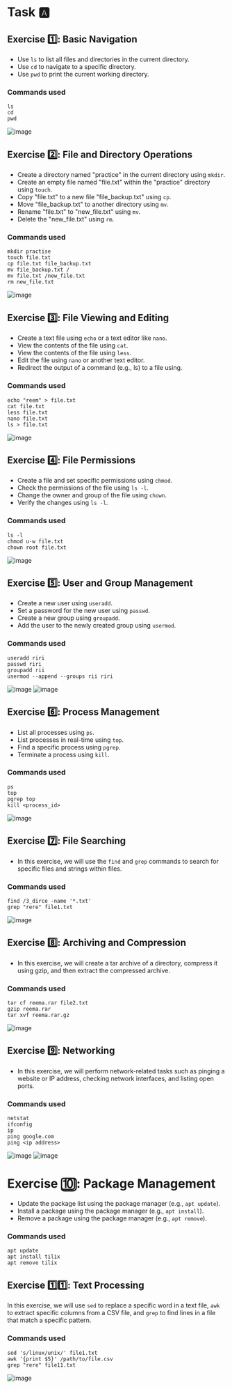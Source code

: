 # Task 🅰️
## Exercise 1️⃣: Basic Navigation
* Use `ls` to list all files and directories in the current directory.
* Use `cd` to navigate to a specific directory.
* Use `pwd` to print the current working directory.
### Commands used
```shell
ls
cd
pwd
```
![image](https://github.com/Reemaa828/Linux_11_5/assets/112731236/2be505d1-0058-4ed8-93ff-a8393347194c)


## Exercise 2️⃣: File and Directory Operations
* Create a directory named "practice" in the current directory using `mkdir`.
* Create an empty file named "file.txt" within the "practice" directory using `touch`.
* Copy "file.txt" to a new file "file_backup.txt" using `cp`.
* Move "file_backup.txt" to another directory using `mv`.
* Rename "file.txt" to "new_file.txt" using `mv`.
* Delete the "new_file.txt" using `rm`.
### Commands used
```shell
mkdir practise
touch file.txt
cp file.txt file_backup.txt
mv file_backup.txt /
mv file.txt /new_file.txt
rm new_file.txt
```
![image](https://github.com/Reemaa828/Linux_11_5/assets/112731236/f134f4df-ff6d-4c8f-ad14-2a7e510506b8)


## Exercise 3️⃣: File Viewing and Editing
* Create a text file using `echo` or a text editor like `nano`.
* View the contents of the file using `cat`.
* View the contents of the file using `less`.
* Edit the file using `nano` or another text editor.
* Redirect the output of a command (e.g., ls) to a file using.
### Commands used
```shell
echo "reem" > file.txt
cat file.txt
less file.txt
nano file.txt
ls > file.txt
```
![image](https://github.com/Reemaa828/Linux_11_5/assets/112731236/51875779-b3e8-4b5f-af45-5453587ee85c)


## Exercise 4️⃣: File Permissions
* Create a file and set specific permissions using `chmod`.
* Check the permissions of the file using `ls -l`.
* Change the owner and group of the file using `chown`.
* Verify the changes using `ls -l`.
### Commands used
```shell
ls -l
chmod u-w file.txt
chown root file.txt
```
![image](https://github.com/Reemaa828/Linux_11_5/assets/112731236/458a88ea-3397-418a-8ddb-bd7550d51799)


## Exercise 5️⃣: User and Group Management
- Create a new user using `useradd`.
- Set a password for the new user using `passwd`.
- Create a new group using `groupadd`.
- Add the user to the newly created group using `usermod`.
### Commands used
```shell
useradd riri
passwd riri
groupadd rii
usermod --append --groups rii riri
```
![image](https://github.com/Reemaa828/Linux_11_5/assets/112731236/9cadedca-ff5a-4fdc-b920-6846d74e81df)
![image](https://github.com/Reemaa828/Linux_11_5/assets/112731236/8f99d91f-81e0-4c2f-b6bf-0844f433ac9b)


## Exercise 6️⃣: Process Management
- List all processes using `ps`.
- List processes in real-time using `top`.
- Find a specific process using `pgrep`.
- Terminate a process using `kill`.
### Commands used
```shell
ps
top
pgrep top
kill <process_id>
```
![image](https://github.com/Reemaa828/Linux_11_5/assets/112731236/c448dc9f-92db-47b3-978d-2da3e289fdf6)


## Exercise 7️⃣: File Searching
- In this exercise, we will use the `find` and `grep` commands to search for specific files and strings within files.
### Commands used
```shell
find /3_dirce -name '*.txt'
grep "rere" file1.txt
```
![image](https://github.com/Reemaa828/Linux_11_5/assets/112731236/88ef5a7c-ae0c-4ed1-b039-7b82b72fcf54)


## Exercise 8️⃣: Archiving and Compression
- In this exercise, we will create a tar archive of a directory, compress it using gzip, and then extract the compressed archive.
### Commands used
```shell
tar cf reema.rar file2.txt
gzip reema.rar
tar xvf reema.rar.gz
```
![image](https://github.com/Reemaa828/Linux_11_5/assets/112731236/dbcec20e-d58f-415e-9996-326379036406)

## Exercise 9️⃣: Networking
- In this exercise, we will perform network-related tasks such as pinging a website or IP address, checking network interfaces, and listing open ports.
### Commands used
```shell
netstat
ifconfig
ip
ping google.com
ping <ip address>
```

![image](https://github.com/Reemaa828/Linux_11_5/assets/112731236/c1ab1ee5-15db-42d7-b5d1-663ca5ccd840)
![image](https://github.com/Reemaa828/Linux_11_5/assets/112731236/5a0fe84f-9637-4975-9645-efbf550bf476)


# Exercise 🔟: Package Management
- Update the package list using the package manager (e.g., `apt update`).
- Install a package using the package manager (e.g., `apt install`).
- Remove a package using the package manager (e.g., `apt remove`).
### Commands used
```shell
apt update
apt install tilix
apt remove tilix
```


## Exercise 1️⃣1️⃣: Text Processing
In this exercise, we will use `sed` to replace a specific word in a text file, `awk` to extract specific columns from a CSV file, and `grep` to find lines in a file that match a specific pattern.
### Commands used
```shell
sed 's/linux/unix/' file1.txt
awk '{print $5}' /path/to/file.csv
grep "rere" file11.txt
```
![image](https://github.com/Reemaa828/Linux_11_5/assets/112731236/7599622e-7ff2-49bd-8820-a7565a6934f4)
















